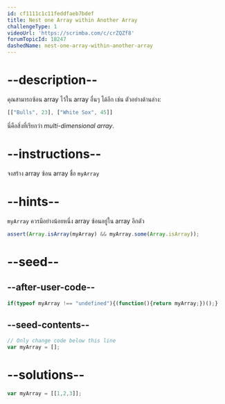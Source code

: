 ```yaml
---
id: cf1111c1c11feddfaeb7bdef
title: Nest one Array within Another Array
challengeType: 1
videoUrl: 'https://scrimba.com/c/crZQZf8'
forumTopicId: 18247
dashedName: nest-one-array-within-another-array
---
```


# --description--

คุณสามารถซ้อน array ไว้ใน array อื่นๆ ได้อีก เช่น ตัวอย่างด้านล่าง:  


```js
[["Bulls", 23], ["White Sox", 45]]
```

นี่คือสิ่งที่เรียกว่า <dfn>multi-dimensional array</dfn>.

# --instructions--

จงสร้าง array ซ้อน array ชื่อ `myArray`

# --hints--

`myArray`  ควรมีอย่างน้อยหนึ่ง array ซ้อนอยู่ใน array อีกตัว 


```js
assert(Array.isArray(myArray) && myArray.some(Array.isArray));
```

# --seed--

## --after-user-code--

```js
if(typeof myArray !== "undefined"){(function(){return myArray;})();}
```

## --seed-contents--

```js
// Only change code below this line
var myArray = [];
```

# --solutions--

```js
var myArray = [[1,2,3]];
```
